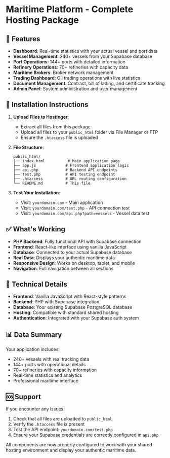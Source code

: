 # Maritime Platform - Complete Hosting Package

## 🚢 Features
- **Dashboard**: Real-time statistics with your actual vessel and port data
- **Vessel Management**: 240+ vessels from your Supabase database
- **Port Operations**: 144+ ports with detailed information
- **Refinery Operations**: 70+ refineries with capacity data
- **Maritime Brokers**: Broker network management
- **Trading Dashboard**: Oil trading operations with live statistics
- **Document Management**: Contract, bill of lading, and certificate tracking
- **Admin Panel**: System administration and user management

## 📁 Installation Instructions

1. **Upload Files to Hostinger**:
   - Extract all files from this package
   - Upload all files to your `public_html` folder via File Manager or FTP
   - Ensure the `.htaccess` file is uploaded

2. **File Structure**:
   ```
   public_html/
   ├── index.html          # Main application page
   ├── app.js             # Frontend application logic
   ├── api.php            # Backend API endpoints
   ├── test.php           # API testing endpoint
   ├── .htaccess          # URL routing configuration
   └── README.md          # This file
   ```

3. **Test Your Installation**:
   - Visit: `yourdomain.com` - Main application
   - Visit: `yourdomain.com/test.php` - API connection test
   - Visit: `yourdomain.com/api.php?path=vessels` - Vessel data test

## ✅ What's Working

- **PHP Backend**: Fully functional API with Supabase connection
- **Frontend**: React-like interface using vanilla JavaScript
- **Database**: Connected to your actual Supabase database
- **Real Data**: Displays your authentic maritime data
- **Responsive Design**: Works on desktop, tablet, and mobile
- **Navigation**: Full navigation between all sections

## 🔧 Technical Details

- **Frontend**: Vanilla JavaScript with React-style patterns
- **Backend**: PHP with Supabase integration
- **Database**: Your existing Supabase PostgreSQL database
- **Hosting**: Compatible with standard shared hosting
- **Authentication**: Integrated with your Supabase auth system

## 📊 Data Summary

Your application includes:
- 240+ vessels with real tracking data
- 144+ ports with operational details
- 70+ refineries with capacity information
- Real-time statistics and analytics
- Professional maritime interface

## 🆘 Support

If you encounter any issues:
1. Check that all files are uploaded to `public_html`
2. Verify the `.htaccess` file is present
3. Test the API endpoint: `yourdomain.com/test.php`
4. Ensure your Supabase credentials are correctly configured in `api.php`

All components are now properly configured to work with your shared hosting environment and display your authentic maritime data.